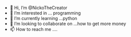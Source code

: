- 👋 Hi, I’m @NickoTheCreator
- 👀 I’m interested in ... programming
- 🌱 I’m currently learning ...python
- 💞️ I’m looking to collaborate on ...how to get more money
- 📫 How to reach me ....

<!---
NickoTheCreator/NickoTheCreator is a ✨ special ✨ repository because its `README.md` (this file) appears on your GitHub profile.
You can click the Preview link to take a look at your changes.
--->
